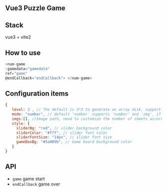 ## Vue3 Puzzle Game

## Stack

vue3 + vite2

## How to use

```js
<num-game
:gamedata="gamedata"
ref="game"
@endCallback="endCallback"> </num-game>

```

## Configuration items

```js
{
   level: 3 , // The default is 3*3 to generate an array disk, support 3, 4, 5, 6
   mode: "number", // default 'number' supports 'number' and 'img', if mode='img' the following imgs parameter is required
   imgs:[], //Image path, need to customize the number of sheets according to the level
   style: {
     sliderBg: "red", // slider background color
     sliderColor: "#fff", // slider font color
     sliderFontSize: "14px", // slider font size
     gameBoxBg: "#5a009b", // Game board background color
   }
}
```

## API

- `game` game start
- `endCallback` game over
